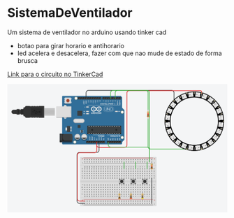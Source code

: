 # SistemaDeVentilador
Um sistema de ventilador no arduino usando tinker cad

- botao para girar horario e antihorario
- led acelera e desacelera, fazer com que nao mude de estado de forma brusca

[Link para o circuito no TinkerCad](https://www.tinkercad.com/things/anvydjg3Udc)

<img src="https://github.com/TrabalhosPUCPR/SistemaDeVentilador/blob/main/ventilador.png">


